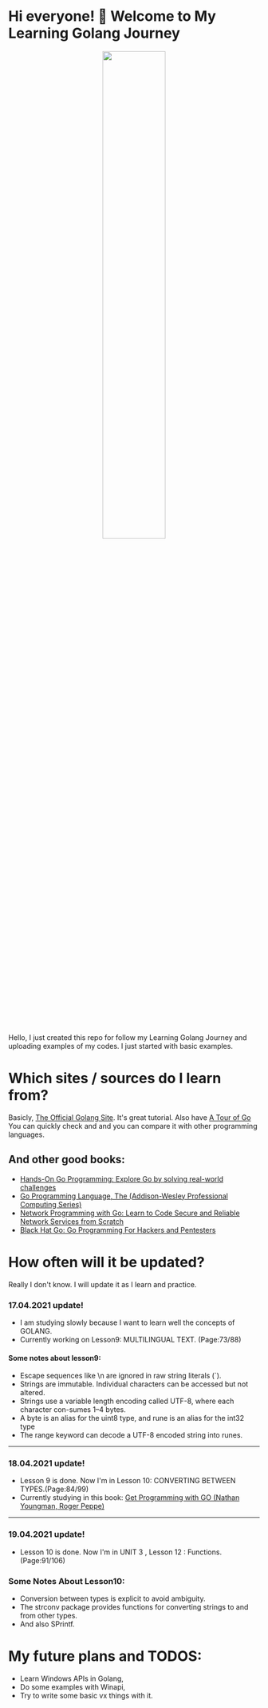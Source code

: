 # Hi everyone! 👋 Welcome to  My Learning Golang Journey

<p align="center"><img width="50%" src="https://raw.githubusercontent.com/malwarehenri/LearningGoJourney/main/img/go.jpg" /></p>


Hello, I just created this repo for follow my Learning Golang Journey and uploading examples of my codes.
I just started with basic examples.

# Which sites / sources do I learn from?

Basicly, [The Official Golang Site](https://golang.org/doc/).
It's great tutorial. Also have [A Tour of Go](https://tour.golang.org/) 
You can quickly check and and you can compare it with other programming languages.

## And other good books:

- [Hands-On Go Programming: Explore Go by solving real-world challenges](https://www.amazon.com/Hands-Go-Programming-real-world-challenges/dp/1789531756)
- [Go Programming Language, The (Addison-Wesley Professional Computing Series)](https://www.amazon.com/Programming-Language-Addison-Wesley-Professional-Computing/dp/0134190440)
- [Network Programming with Go: Learn to Code Secure and Reliable Network Services from Scratch](https://www.amazon.com/Network-Programming-Go-Adam-Woodbeck/dp/1718500882)
- [Black Hat Go: Go Programming For Hackers and Pentesters](https://www.amazon.com/Black-Hat-Go-Programming-Pentesters/dp/1593278659)

# How often will it be updated?

Really I don't know. I will update it as I learn and practice. 

### 17.04.2021 update!
- I am studying slowly because I want to learn well the concepts of GOLANG.
- Currently working on Lesson9: MULTILINGUAL TEXT. (Page:73/88)

#### Some notes about lesson9:
- Escape sequences like \n are ignored in raw string literals (`).
- Strings are immutable. Individual characters can be accessed but not altered.
- Strings use a variable length encoding called UTF-8, where each character con-sumes 1–4 bytes.
- A byte is an alias for the uint8 type, and rune is an alias for the int32 type
- The range keyword can decode a UTF-8 encoded string into runes. 

---

### 18.04.2021 update!
- Lesson 9 is done.
Now I'm in Lesson 10: CONVERTING BETWEEN TYPES.(Page:84/99)
- Currently studying in this book: [Get Programming with GO (Nathan Youngman, Roger Peppe)](https://www.amazon.com/Get-Programming-Go-Nathan-Youngman/dp/1617293091)

---

### 19.04.2021 update!
- Lesson 10 is done.
Now I'm in UNIT 3 , Lesson 12 : Functions.(Page:91/106)


### Some Notes About Lesson10:
- Conversion between types is explicit to avoid ambiguity.
- The strconv package provides functions for converting strings to and from other types.
- And also SPrintf.

# My future plans and TODOS:

- Learn Windows APIs in Golang,
- Do some examples with Winapi,
- Try to write some basic vx things with it.
